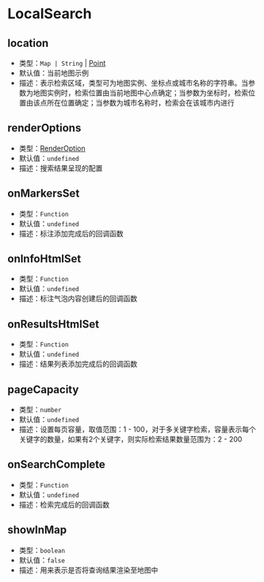 # LocalSearch

## location
* 类型：`Map | String` | [Point](/api/#point)
* 默认值：当前地图示例
* 描述：表示检索区域，类型可为地图实例、坐标点或城市名称的字符串。当参数为地图实例时，检索位置由当前地图中心点确定；当参数为坐标时，检索位置由该点所在位置确定；当参数为城市名称时，检索会在该城市内进行

## renderOptions
* 类型：[RenderOption](/api/#renderoption)
* 默认值：`undefined`
* 描述：搜索结果呈现的配置

## onMarkersSet
* 类型：`Function`
* 默认值：`undefined`
* 描述：标注添加完成后的回调函数

## onInfoHtmlSet
* 类型：`Function`
* 默认值：`undefined`
* 描述：标注气泡内容创建后的回调函数

## onResultsHtmlSet
* 类型：`Function`
* 默认值：`undefined`
* 描述：结果列表添加完成后的回调函数

## pageCapacity
* 类型：`number`
* 默认值：`undefined`
* 描述：设置每页容量，取值范围：1 - 100，对于多关键字检索，容量表示每个关键字的数量，如果有2个关键字，则实际检索结果数量范围为：2 - 200

## onSearchComplete
* 类型：`Function`
* 默认值：`undefined`
* 描述：检索完成后的回调函数

## showInMap
* 类型：`boolean`
* 默认值：`false`
* 描述：用来表示是否将查询结果渲染至地图中
